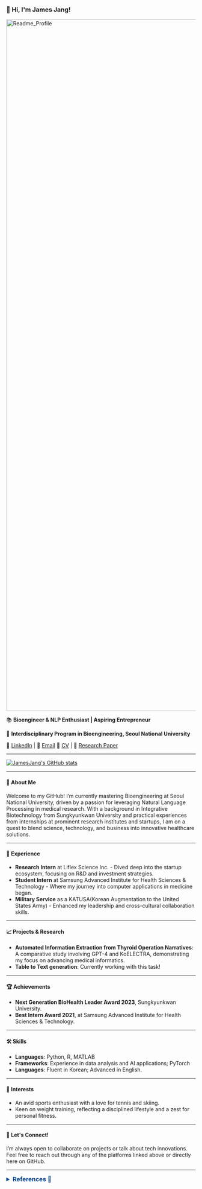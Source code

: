 ### 👋 Hi, I'm James Jang!

<p align=”center”>
<img width="1834" alt="Readme_Profile" src="https://github.com/JamesJang26/JamesJang26/assets/89830875/7f2186f9-a5cb-4e9e-9a6e-f0ba07538655">
</p>

📚 **Bioengineer & NLP Enthusiast | Aspiring Entrepreneur**

🏫 **Interdisciplinary Program in Bioengineering, Seoul National University**

🔗 [LinkedIn](www.linkedin.com/in/jamesjang26) | 📧 [Email](mailto:jamesjang26@snu.ac.kr)
📄 [CV](https://github.com/JamesJang26/JamesJang26/files/14986004/DongsukJang_CV.pdf) | 📄 [Research Paper](https://github.com/JamesJang26/JamesJang26/files/14986012/Manuscript_final_240117.pdf)

---

[![JamesJang's GitHub stats](https://github-readme-stats.vercel.app/api?username=jamesjang26)](https://github.com/anuraghazra/github-readme-stats)

---

#### 🌟 About Me
Welcome to my GitHub! I’m currently mastering Bioengineering at Seoul National University, driven by a passion for leveraging Natural Language Processing in medical research. With a background in Integrative Biotechnology from Sungkyunkwan University and practical experiences from internships at prominent research institutes and startups, I am on a quest to blend science, technology, and business into innovative healthcare solutions.

---

#### 💼 Experience
- **Research Intern** at Liflex Science Inc. - Dived deep into the startup ecosystem, focusing on R&D and investment strategies.
- **Student Intern** at Samsung Advanced Institute for Health Sciences & Technology - Where my journey into computer applications in medicine began.
- **Military Service** as a KATUSA(Korean Augmentation to the United States Army) - Enhanced my leadership and cross-cultural collaboration skills.

---

#### 📈 Projects & Research
- **Automated Information Extraction from Thyroid Operation Narratives**: A comparative study involving GPT-4 and KoELECTRA, demonstrating my focus on advancing medical informatics.
- **Table to Text generation**: Currently working with this task!

---

#### 🏆 Achievements
- **Next Generation BioHealth Leader Award 2023**, Sungkyunkwan University.
- **Best Intern Award 2021**, at Samsung Advanced Institute for Health Sciences & Technology.

---

#### 🛠 Skills
- **Languages**: Python, R, MATLAB
- **Frameworks**: Experience in data analysis and AI applications; PyTorch
- **Languages**: Fluent in Korean; Advanced in English.

---

#### 🎾 Interests
- An avid sports enthusiast with a love for tennis and skiing.
- Keen on weight training, reflecting a disciplined lifestyle and a zest for personal fitness.

---

#### 🤝 Let's Connect!
I’m always open to collaborate on projects or talk about tech innovations. Feel free to reach out through any of the platforms linked above or directly here on GitHub.

---

<details>
    <summary style="color: #004289; font-size: 16px; font-weight: bold;">References 🤝</summary>
    <p>References that helped make my profile!</p>
    <ul>
        <li><a href="https://leviarista.github.io/github-profile-header-generator/">Profile Header Generator</a></li>
        <li><a href="https://www.figma.com/community/file/1206877665795271691">Figma Template</a></li>
        <li><a href="https://github.com/anuraghazra/github-readme-stats">GitHub Readme Stats</a></li>
    </ul>
</details>




<!--
**JamesJang26/JamesJang26** is a ✨ _special_ ✨ repository because its `README.md` (this file) appears on your GitHub profile.

Here are some ideas to get you started:

- 🔭 I’m currently working on ...
- 🌱 I’m currently learning ...
- 👯 I’m looking to collaborate on ...
- 🤔 I’m looking for help with ...
- 💬 Ask me about ...
- 📫 How to reach me: ...
- 😄 Pronouns: ...
- ⚡ Fun fact: ...

-->
